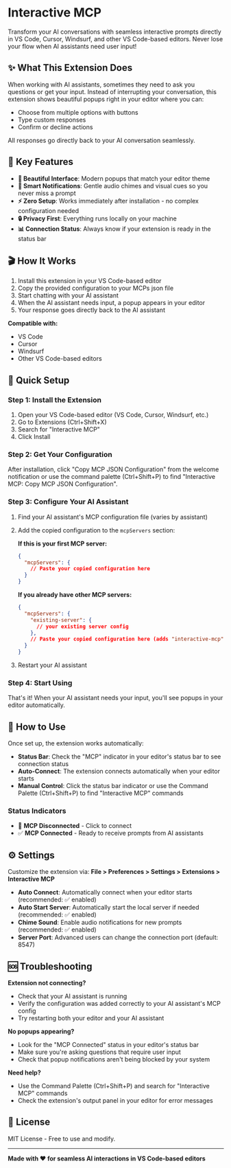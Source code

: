 # Interactive MCP

Transform your AI conversations with seamless interactive prompts directly in VS Code, Cursor, Windsurf, and other VS Code-based editors. Never lose your flow when AI assistants need user input!

## ✨ What This Extension Does

When working with AI assistants, sometimes they need to ask you questions or get your input. Instead of interrupting your conversation, this extension shows beautiful popups right in your editor where you can:

- Choose from multiple options with buttons
- Type custom responses
- Confirm or decline actions

All responses go directly back to your AI conversation seamlessly.

## 🎯 Key Features

- **🎨 Beautiful Interface**: Modern popups that match your editor theme
- **🔔 Smart Notifications**: Gentle audio chimes and visual cues so you never miss a prompt
- **⚡ Zero Setup**: Works immediately after installation - no complex configuration needed
- **🔒 Privacy First**: Everything runs locally on your machine
- **📊 Connection Status**: Always know if your extension is ready in the status bar

## 🎬 How It Works

1. Install this extension in your VS Code-based editor
2. Copy the provided configuration to your MCPs json file
3. Start chatting with your AI assistant
4. When the AI assistant needs input, a popup appears in your editor
5. Your response goes directly back to the AI assistant

**Compatible with:**
- VS Code
- Cursor  
- Windsurf
- Other VS Code-based editors

## 🚀 Quick Setup

### Step 1: Install the Extension

1. Open your VS Code-based editor (VS Code, Cursor, Windsurf, etc.)
2. Go to Extensions (Ctrl+Shift+X)
3. Search for "Interactive MCP"
4. Click Install

### Step 2: Get Your Configuration

After installation, click "Copy MCP JSON Configuration" from the welcome notification or use the command palette (Ctrl+Shift+P) to find "Interactive MCP: Copy MCP JSON Configuration".

### Step 3: Configure Your AI Assistant

1. Find your AI assistant's MCP configuration file (varies by assistant)

2. Add the copied configuration to the `mcpServers` section:
   
   **If this is your first MCP server:**
   ```json
   {
     "mcpServers": {
       // Paste your copied configuration here
     }
   }
   ```
   
   **If you already have other MCP servers:**
   ```json
   {
     "mcpServers": {
       "existing-server": {
         // your existing server config
       },
       // Paste your copied configuration here (adds "interactive-mcp" entry)
     }
   }
   ```

3. Restart your AI assistant

### Step 4: Start Using

That's it! When your AI assistant needs your input, you'll see popups in your editor automatically.

## 🎯 How to Use

Once set up, the extension works automatically:

- **Status Bar**: Check the "MCP" indicator in your editor's status bar to see connection status
- **Auto-Connect**: The extension connects automatically when your editor starts
- **Manual Control**: Click the status bar indicator or use the Command Palette (Ctrl+Shift+P) to find "Interactive MCP" commands

### Status Indicators
- 🔌 **MCP Disconnected** - Click to connect
- ✅ **MCP Connected** - Ready to receive prompts from AI assistants

## ⚙️ Settings

Customize the extension via: **File > Preferences > Settings > Extensions > Interactive MCP**

- **Auto Connect**: Automatically connect when your editor starts (recommended: ✅ enabled)
- **Auto Start Server**: Automatically start the local server if needed (recommended: ✅ enabled)  
- **Chime Sound**: Enable audio notifications for new prompts (recommended: ✅ enabled)
- **Server Port**: Advanced users can change the connection port (default: 8547)

## 🆘 Troubleshooting

**Extension not connecting?**
- Check that your AI assistant is running
- Verify the configuration was added correctly to your AI assistant's MCP config
- Try restarting both your editor and your AI assistant

**No popups appearing?**
- Look for the "MCP Connected" status in your editor's status bar
- Make sure you're asking questions that require user input
- Check that popup notifications aren't being blocked by your system

**Need help?**
- Use the Command Palette (Ctrl+Shift+P) and search for "Interactive MCP" commands
- Check the extension's output panel in your editor for error messages

## 📄 License

MIT License - Free to use and modify.

---

**Made with ❤️ for seamless AI interactions in VS Code-based editors** 
